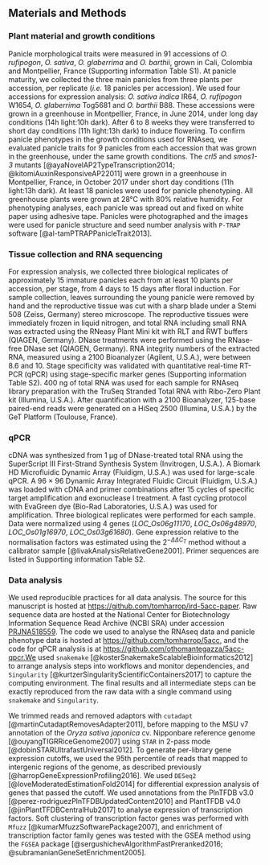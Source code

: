 
## Materials and Methods

### Plant material and growth conditions

Panicle morphological traits were measured in 91 accessions of *O. rufipogon*, *O. sativa*, *O. glaberrima* and *O. barthii*, grown in Cali, Colombia and Montpellier, France (Supporting information Table S1).
At panicle maturity, we collected the three main panicles from three plants per accession, per replicate (*i.e.* 18 panicles per accession).
We used four accessions for expression analysis: *O. sativa indica* IR64, *O. rufipogon* W1654, *O. glaberrima* Tog5681 and *O. barthii* B88.
These accessions were grown in a greenhouse in Montpellier, France, in June 2014, under long day conditions (14h light:10h dark).
After 6 to 8 weeks they were transferred to short day conditions (11h light:13h dark) to induce flowering.
To confirm panicle phenotypes in the growth conditions used for RNAseq, we evaluated panicle traits for 9 panicles from each accession that was grown in the greenhouse, under the same growth conditions.
The *crl5* and *smos1-3* mutants [@ayaNovelAP2TypeTranscription2014; @kitomiAuxinResponsiveAP22011] were grown in a greenhouse in Montpellier, France, in October 2017 under short day conditions (11h light:13h dark).
At least 18 panicles were used for panicle phenotyping.
All greenhouse plants were grown at 28°C with 80% relative humidity.
For phenotyping analyses, each panicle was spread out and fixed on white paper using adhesive tape.
Panicles were photographed and the images were used for panicle structure and seed number analysis with `P-TRAP` software [@al-tamPTRAPPanicleTrait2013].

### Tissue collection and RNA sequencing

For expression analysis, we collected three biological replicates of approximately 15 immature panicles each from at least 10 plants per accession, per stage, from 4 days to 15 days after floral induction.
For sample collection, leaves surrounding the young panicle were removed by hand and the reproductive tissue was cut with a sharp blade under a Stemi 508 (Zeiss, Germany) stereo microscope.
The reproductive tissues were immediately frozen in liquid nitrogen, and total RNA including small RNA was extracted using the RNeasy Plant Mini kit with RLT and RWT buffers (QIAGEN, Germany).
DNase treatments were performed using the RNase-free DNase set (QIAGEN, Germany).
RNA integrity numbers of the extracted RNA, measured using a 2100 Bioanalyzer (Agilent, U.S.A.), were between 8.6 and 10.
Stage specificity was validated with quantitative real-time RT-PCR (qPCR) using stage-specific marker genes (Supporting information Table S2).
400 ng of total RNA was used for each sample for RNAseq library preparation with the TruSeq Stranded Total RNA with Ribo-Zero Plant kit (Illumina, U.S.A.).
After quantification with a 2100 Bioanalyzer, 125-base paired-end reads were generated on a HiSeq 2500 (Illumina, U.S.A.) by the GeT Platform (Toulouse, France).

### qPCR

cDNA was synthesized from 1 μg of DNase-treated total RNA using the SuperScript III First-Strand Synthesis System (Invitrogen, U.S.A.). 
A Biomark HD Microfluidic Dynamic Array (Fluidigm, U.S.A.) was used for large-scale qPCR.
A 96 × 96 Dynamic Array Integrated Fluidic Circuit (Fluidigm, U.S.A.) was loaded with cDNA and primer combinations after 15 cycles of specific target amplification and exonuclease I treatment.
A fast cycling protocol with EvaGreen dye (Bio-Rad Laboratories, U.S.A.) was used for amplification.
Three biological replicates were performed for each sample.
Data were normalized using 4 genes (*LOC_Os06g11170*, *LOC_Os06g48970*, *LOC_Os01g16970*, *LOC_Os03g61680*).
Gene expression relative to the normalisation factors was estimated using the $2^{- \Delta \Delta C_{T}}$ method without a calibrator sample [@livakAnalysisRelativeGene2001].
Primer sequences are listed in Supporting information Table S2.

### Data analysis

We used reproducible practices for all data analysis.
The source for this manuscript is hosted at https://github.com/tomharrop/ird-5acc-paper.
Raw sequence data are hosted at the National Center for Biotechnology Information Sequence Read Archive (NCBI SRA) under accession [PRJNA518559](http://www.ncbi.nlm.nih.gov/bioproject/518559).
The code we used to analyse the RNAseq data and panicle phenotype data is hosted at https://github.com/tomharrop/5acc, and the code for qPCR analysis is at https://github.com/othomantegazza/5acc-qpcr.We used `snakemake` [@kosterSnakemakeScalableBioinformatics2012] to arrange analysis steps into workflows and monitor dependencies, and `Singularity` [@kurtzerSingularityScientificContainers2017] to capture the computing environment.
The final results and all intermediate steps can be exactly reproduced from the raw data with a single command using `snakemake` and `Singularity`.

We trimmed reads and removed adaptors with `cutadapt` [@martinCutadaptRemovesAdapter2011], before mapping to the MSU v7 annotation of the *Oryza sativa japonica* cv. Nipponbare reference genome [@ouyangTIGRRiceGenome2007] using `STAR` in 2-pass mode [@dobinSTARUltrafastUniversal2012].
To generate per-library gene expression cutoffs, we used the 95th percentile of reads that mapped to intergenic regions of the genome, as described previously [@harropGeneExpressionProfiling2016].
We used `DESeq2` [@loveModeratedEstimationFold2014] for differential expression analysis of genes that passed the cutoff.
We used annotations from the PlnTFDB v3.0 [@perez-rodriguezPlnTFDBUpdatedContent2010] and PlantTFDB v4.0 [@jinPlantTFDBCentralHub2017] to analyse expression of transcription factors.
Soft clustering of transcription factor genes was performed with `Mfuzz` [@kumarMfuzzSoftwarePackage2007], and enrichment of transcription factor family genes was tested with the GSEA method using the `FGSEA` package [@sergushichevAlgorithmFastPreranked2016; @subramanianGeneSetEnrichment2005]. 

